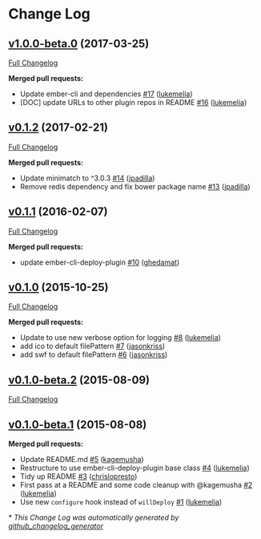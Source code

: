 # Change Log

## [v1.0.0-beta.0](https://github.com/ember-cli-deploy/ember-cli-deploy-manifest/tree/v1.0.0-beta.0) (2017-03-25)
[Full Changelog](https://github.com/ember-cli-deploy/ember-cli-deploy-manifest/compare/v0.1.2...v1.0.0-beta.0)

**Merged pull requests:**

- Update ember-cli and dependencies [\#17](https://github.com/ember-cli-deploy/ember-cli-deploy-manifest/pull/17) ([lukemelia](https://github.com/lukemelia))
- \[DOC\] update URLs to other plugin repos in README [\#16](https://github.com/ember-cli-deploy/ember-cli-deploy-manifest/pull/16) ([lukemelia](https://github.com/lukemelia))

## [v0.1.2](https://github.com/ember-cli-deploy/ember-cli-deploy-manifest/tree/v0.1.2) (2017-02-21)
[Full Changelog](https://github.com/ember-cli-deploy/ember-cli-deploy-manifest/compare/v0.1.1...v0.1.2)

**Merged pull requests:**

- Update minimatch to ^3.0.3 [\#14](https://github.com/ember-cli-deploy/ember-cli-deploy-manifest/pull/14) ([jpadilla](https://github.com/jpadilla))
- Remove redis dependency and fix bower package name [\#13](https://github.com/ember-cli-deploy/ember-cli-deploy-manifest/pull/13) ([jpadilla](https://github.com/jpadilla))

## [v0.1.1](https://github.com/ember-cli-deploy/ember-cli-deploy-manifest/tree/v0.1.1) (2016-02-07)
[Full Changelog](https://github.com/ember-cli-deploy/ember-cli-deploy-manifest/compare/v0.1.0...v0.1.1)

**Merged pull requests:**

- update ember-cli-deploy-plugin [\#10](https://github.com/ember-cli-deploy/ember-cli-deploy-manifest/pull/10) ([ghedamat](https://github.com/ghedamat))

## [v0.1.0](https://github.com/ember-cli-deploy/ember-cli-deploy-manifest/tree/v0.1.0) (2015-10-25)
[Full Changelog](https://github.com/ember-cli-deploy/ember-cli-deploy-manifest/compare/v0.1.0-beta.2...v0.1.0)

**Merged pull requests:**

- Update to use new verbose option for logging [\#8](https://github.com/ember-cli-deploy/ember-cli-deploy-manifest/pull/8) ([lukemelia](https://github.com/lukemelia))
- add ico to default filePattern [\#7](https://github.com/ember-cli-deploy/ember-cli-deploy-manifest/pull/7) ([jasonkriss](https://github.com/jasonkriss))
- add swf to default filePattern [\#6](https://github.com/ember-cli-deploy/ember-cli-deploy-manifest/pull/6) ([jasonkriss](https://github.com/jasonkriss))

## [v0.1.0-beta.2](https://github.com/ember-cli-deploy/ember-cli-deploy-manifest/tree/v0.1.0-beta.2) (2015-08-09)
[Full Changelog](https://github.com/ember-cli-deploy/ember-cli-deploy-manifest/compare/v0.1.0-beta.1...v0.1.0-beta.2)

## [v0.1.0-beta.1](https://github.com/ember-cli-deploy/ember-cli-deploy-manifest/tree/v0.1.0-beta.1) (2015-08-08)
**Merged pull requests:**

- Update README.md [\#5](https://github.com/ember-cli-deploy/ember-cli-deploy-manifest/pull/5) ([kagemusha](https://github.com/kagemusha))
- Restructure to use ember-cli-deploy-plugin base class [\#4](https://github.com/ember-cli-deploy/ember-cli-deploy-manifest/pull/4) ([lukemelia](https://github.com/lukemelia))
- Tidy up README [\#3](https://github.com/ember-cli-deploy/ember-cli-deploy-manifest/pull/3) ([chrislopresto](https://github.com/chrislopresto))
- First pass at a README and some code cleanup with @kagemusha [\#2](https://github.com/ember-cli-deploy/ember-cli-deploy-manifest/pull/2) ([lukemelia](https://github.com/lukemelia))
- Use new `configure` hook instead of `willDeploy` [\#1](https://github.com/ember-cli-deploy/ember-cli-deploy-manifest/pull/1) ([lukemelia](https://github.com/lukemelia))



\* *This Change Log was automatically generated by [github_changelog_generator](https://github.com/skywinder/Github-Changelog-Generator)*